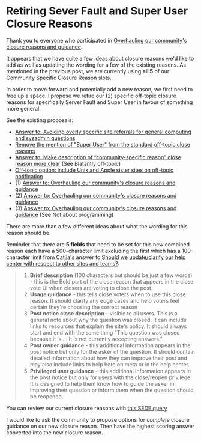 # Retiring Sever Fault and Super User Closure Reasons


Thank you to everyone who participated in [Overhauling our community's closure reasons and guidance](https://meta.stackoverflow.com/q/417008).

It appears that we have quite a few ideas about closure reasons we'd like to add as well as updating the wording for a few of the existing reasons. As mentioned in the previous post, we are currently using __all 5__ of our Community Specific Closure Reason slots.

In order to move forward and potentially add a new reason, we first need to free up a space. I propose we retire our (2) specific off-topic closure reasons for specifically Server Fault and Super User in favour of something more general.

See the existing proposals:
 - [Answer to: Avoiding overly specific site referrals for general computing and sysadmin questions](https://meta.stackoverflow.com/a/313265)
 - [Remove the mention of "Super User" from the standard off-topic close reasons](https://meta.stackoverflow.com/q/277872)
 - [Answer to: Make description of “community-specific reason” close reason more clear](https://meta.stackoverflow.com/a/412865) (See Blatantly off-topic)
 - [Off-topic option: include Unix and Apple sister sites on off-topic notification](https://meta.stackoverflow.com/q/380370)
 - (1) [Answer to: Overhauling our community's closure reasons and guidance](https://meta.stackoverflow.com/a/417659)
 - (2) [Answer to: Overhauling our community's closure reasons and guidance](https://meta.stackoverflow.com/a/417611)
 - (3) [Answer to: Overhauling our community's closure reasons and guidance](https://meta.stackoverflow.com/a/417732) (See Not about programming)


There are more than a few different ideas about what the wording for this reason should be.

Reminder that there are __5 fields__ that need to be set for this new combined reason each have a 500-character limit excluding the first which has a 100-character limit from [Catjia's](https://meta.stackexchange.com/users/284336) answer to [Should we update/clarify our help center with respect to other sites and teams?](https://meta.stackexchange.com/a/362584):

> 1. **Brief description** (100 characters but should be just a few words) - this is the Bold part of the close reason that appears in the close vote UI when closers are voting to close the post.
> 2. **Usage guidance** - this tells close voters when to use this close reason. It should clarify any edge cases and help voters feel certain they're choosing the correct reason
> 3. **Post notice close description** - visible to all users. This is a general note about why the question was closed. It can include links to resources that explain the site's policy. It should always start and end with the same thing "This question was closed because it is ... It is not currently accepting answers."
> 4. **Post owner guidance** - this additional information appears in the post notice but only for the asker of the question. It should contain detailed information about how they can improve their post and may also include links to help here on meta or in the help center.
> 5. **Privileged user guidance** - this additional information appears in the post notice but only for users with the close/reopen privilege. It is designed to help them know how to guide the asker in improving their question or inform them when the question should be reopened.

You can review our current closure reasons with [this SEDE query](https://data.stackexchange.com/stackoverflow/query/1573733)


I would like to ask the community to propose options for _complete_ closure guidance on our new closure reason. Then have the highest scoring answer converted into the new closure reason.
